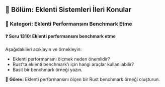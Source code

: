 ## 📘 Bölüm: Eklenti Sistemleri İleri Konular  
### 🔹 Kategori: Eklenti Performansını Benchmark Etme  
#### ❓ Soru 1310: Eklenti performansını benchmark etme

Aşağıdakileri açıklayın ve örnekleyin:

- Eklenti performansını ölçmek neden önemlidir?
- Rust'ta eklenti benchmark'ı için hangi araçlar kullanılabilir?
- Basit bir benchmark örneği yazın.

🔧 **Görev:** Eklenti performansını ölçen bir Rust benchmark örneği oluşturun.
